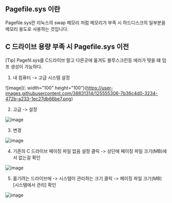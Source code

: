 ## Pagefile.sys 이란

Pagefile.sys란 리눅스의 swap 메모리 처럼 메모리가 부족 시 하드디스크의 일부분을 메모리 용도로 사용하는 것입니다.


## C 드라이브 용량 부족 시 Pagefile.sys 이전

[Tip] Pagefil.sys를 C드라이브 말고 다른곳에 옮겨도 블루스크린등 에러가 떳을 떄 덤프 생성이 가능하다.

1. 내 컴퓨터 -> 고급 시스템 설정

![image]{: width="100" height="100"}(https://user-images.githubusercontent.com/38831314/125555306-7b36c4d0-3234-472b-a233-1ec27db66be7.png)

2. 고급 -> 설정

![image](https://user-images.githubusercontent.com/38831314/125555349-dbf68f88-0cca-48ed-bb8f-5243ae4dc080.png)

3. 변경

![image](https://user-images.githubusercontent.com/38831314/125555399-7aaa48d7-9df6-4d7d-a4c1-6bc278f3217b.png)

4. 기존의 C 드라이브 페이징 파일 없음 설정 클릭 -> 상단에 페이징 파일 크기(MB)에서 없는걸 확인

![image](https://user-images.githubusercontent.com/38831314/125555430-d78f3430-f2de-4f58-b2f2-9f8c6cc736a5.png)

5. 옮기려는 드라이브에 -> 시스템이 관리하는 크기 클릭 -> 페이징 파일 크기(MB) [시스템에서 관리] 확인 

![image](https://user-images.githubusercontent.com/38831314/125555537-f6421140-980a-428e-bac0-5f22ed3ab984.png)
